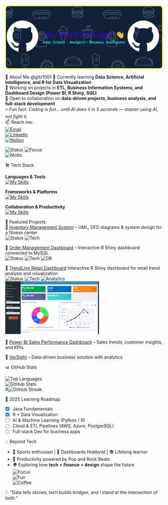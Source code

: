![Header](./github-header-banner.png)

👀 About Me  @gitz1001
🌱 Currently learning **Data Science, Artificial Intelligence, and R for Data Visualization**  
🔭 Working on projects in **ETL, Business Information Systems, and Dashboard Design (Power BI, R Shiny, SQL)**  
💞️ Open to collaboration on **data-driven projects, business analysis, and full-stack development**   
⚡ Fun fact: *Coding is fun... until AI does it in 5 seconds — master using AI, not fight it.*  
📫 Reach me:  
[![Email](https://img.shields.io/badge/Email-24--0193c@sgen.edu.ph-red?logo=gmail&logoColor=white)](mailto:24-0193c@sgen.edu.ph)  
[![LinkedIn](https://img.shields.io/badge/LinkedIn-Profile-blue?logo=linkedin&logoColor=white)](https://www.linkedin.com/in/edgar-baobaoen-jr/)  
[![Notion](https://img.shields.io/badge/Portfolio-Notion-black?logo=notion&logoColor=white)](#)  

![Status](https://img.shields.io/badge/Student-IT-blue) 
![Focus](https://img.shields.io/badge/Learning-AI%20%26%20Data%20Science-brightgreen)  
![Motto](https://img.shields.io/badge/Motto-Data%20tells%20stories-yellow)  


🛠️ Tech Stack  

**Languages & Tools**  
[![My Skills](https://skillicons.dev/icons?i=python,r,java,js,html,css,sql,cs&theme=dark)](https://skillicons.dev)  

**Frameworks & Platforms**  
[![My Skills](https://skillicons.dev/icons?i=powerbi,bootstrap,azure,postgres,supabase,windows&theme=dark)](https://skillicons.dev)  

**Collaboration & Productivity**  
[![My Skills](https://skillicons.dev/icons?i=github,stackoverflow,discord,notion,gmail,linkedin,eclipse,ai&theme=dark)](https://skillicons.dev)  



🚀 Featured Projects  
🔹 [Inventory Management System](#) – UML, DFD diagrams & system design for a fitness center  
![Status](https://img.shields.io/badge/Status-In%20Progress-yellow) ![Tech](https://img.shields.io/badge/Java-FullStack-blue)  

🔹 [Order Management Dashboard](https://hadukin.shinyapps.io/OMS-Prelims-Dashboard) – Interactive R Shiny dashboard connected to MySQL  
![Status](https://img.shields.io/badge/Status-Deployed-brightgreen) ![Tech](https://img.shields.io/badge/R-Shiny-276DC3) ![DB](https://img.shields.io/badge/MySQL-Database-orange)  

🔹 [TrendLine Retail Dashboard](https://hadukin.shinyapps.io/TrendLine-Dashboard)
Interactive R Shiny dashboard for retail trend analysis and visualization  
![Status](https://img.shields.io/badge/Status-Deployed-brightgreen) ![Tech](https://img.shields.io/badge/R-Shiny-276DC3) ![Analytics](https://img.shields.io/badge/Data-Trend%20Analysis-blue)  
<img src="./TrendLine-Dashboard.png" alt="Dashboard Screenshot" width="300"/>

🔹 [Power BI Sales Performance Dashboard](https://github.com/gitz1001/Online-Retail-Insights-and-Trends--Power-BI/blob/main/Online%20Retail%20II.pdf) – Sales trends, customer insights, and KPIs 

🔹 [VarSight](#) – Data-driven business solution with analytics  

📊 GitHub Stats 

![Top Languages](https://github-readme-stats.vercel.app/api/top-langs/?username=gitz1001&layout=compact&theme=radical)  
![GitHub Stats](https://github-readme-stats.vercel.app/api?username=gitz1001&show_icons=true&theme=radical)  
#![GitHub Streak](https://streak-stats.demolab.com?user=gitz1001&theme=radical&border_radius=10)


🌱 2025 Learning Roadmap  

- [x] Java Fundamentals  
- [x] R + Data Visualization  
- [ ] AI & Machine Learning (Python / R)  
- [ ] Cloud & ETL Pipelines (AWS, Azure, PostgreSQL)  
- [ ] Full-stack Dev for business apps  

💡 Beyond Tech  
- 🏀 Sports enthusiast | 🎨 Dashboards Hobbyist | 📚 Lifelong learner  
- 🎵 Productivity powered by Pop and Rock Beats  
- 🌍 Exploring how **tech + finance + design** shape the future  
![Focus](https://img.shields.io/badge/Focus-Learning-blue)  
![Fun](https://img.shields.io/badge/Fun-Facts%20%26%20Tech-yellow)  
![Coffee](https://img.shields.io/badge/Coffee-Required-critical?logo=coffeescript&logoColor=white)  


✨ “Data tells stories, tech builds bridges, and I stand at the intersection of both.”  
